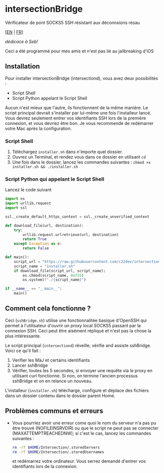 # intersectionBridge
Vérificateur de pont SOCKS5 SSH résistant aux déconnxions résau

[[EN](https://github.com/c22dev/intersectionBridge/) | [FR](https://github.com/c22dev/intersectionBridge/README_FR.md)]

*dédicace à Seb!*

Ceci a été programmé pour mes amis et n'est pas lié au jailbreaking d'iOS

## Installation

Pour installer intersectionBridge (intersectiond), vous avez deux possibilités :
- Script Shell
- Script Python appelant le Script Shell

Aucun n'est mieux que l'autre, ils fonctionnent de la même manière.
Le script principal devrait s'installer par lui-même une fois l'installeur lancé. Vous devrez seulement entrer vos identifiants SSH lors de la première connexion, et vous devriez être bon.
Je vous recommende de redémarrer votre Mac après la configuration.

### Script Shell

1. Téléchargez `installer.sh` dans n'importe quel dossier.
2. Ouvrez un Terminal, et rendez vous dans ce dossier en utilisant `cd`
3. Une fois dans le dossier, lancez les commandes suivantes : `chmod +x installer.sh && ./installer.sh`

### Script Python qui appelant le Script Shell

Lancez le code suivant
```python
import os
import urllib.request
import ssl

ssl._create_default_https_context = ssl._create_unverified_context

def download_file(url, destination):
    try:
        urllib.request.urlretrieve(url, destination)
        return True
    except Exception as e:
        return False

def main():
    script_url = "https://raw.githubusercontent.com/c22dev/intersectionBridge/main/installer.sh"
    script_name = "installer.sh"
    if download_file(script_url, script_name):
        os.chmod(script_name, 0o755)
        os.system(f"./{script_name}")

if __name__ == "__main__":
    main()
```

## Comment cela fonctionne ?

Ceci (`sshBridge.sh`) utilise une fonctionnalitée basique d'OpenSSH qui permet à l'utilisateur d'ouvrir un proxy local SOCKS5 passant par la connexion SSH. Ceci peut être aisément répliqué et n'est pas la chose la plus intéressante.

Le script principal (`intersectiond`) réveille, vérifie and assiste sshBridge. Voici ce qu'il fait :
1. Verifier les MàJ et certains identifiants
2. Lancer sshBridge
3. Vérifier, toutes les 5 secondes, si envoyer une requête via le proxy en utilisant curl fonctionne. Si non, on termine l'ancien processus sshBridge et on en relance un nouveau.

L'installeur (`installer.sh`) télécharge, configure et déplace des fichiers dans un dossier contenu dans le dossier parent Home.

## Problèmes communs et erreurs

- Vous pourriez avoir une erreur come quoi le nom du serveur n'a pas pu être trouvé (NOFILEINSRVDIR) ou que le script ne peut pas se connecter (MAXATTEMPTREACHEDNW); si c'est le cas, lancez les commandes suivantes :
    ```bash
    rm -rf $HOME/Intersection/.storedServers
    rm -rf $HOME/Intersection/.storedUsernames
    ```
    et redémarrez votre ordinateur. Vous serrez demandé d'entrer vos identifiants lors de la connexion.
